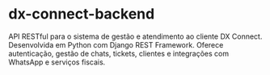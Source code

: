 # dx-connect-backend
API RESTful para o sistema de gestão e atendimento ao cliente DX Connect. Desenvolvida em Python com Django REST Framework. Oferece autenticação, gestão de chats, tickets, clientes e integrações com WhatsApp e serviços fiscais.
